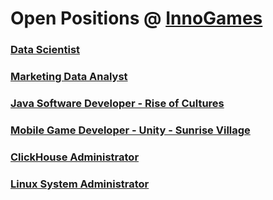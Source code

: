 # Open Positions @ [InnoGames](https://www.innogames.com/career/detail/job?s=github_jobs_repo)

### [Data Scientist](data-scientist.md)
### [Marketing Data Analyst](marketing-data-analyst.md)
### [Java Software Developer - Rise of Cultures](java-software-developer-rise-of-cultures.md)
### [Mobile Game Developer - Unity - Sunrise Village](mobile-game-developer-unity-sunrise-village.md)
### [ClickHouse Administrator](clickhouse-administrator.md)
### [Linux System Administrator](linux-system-administrator.md)
